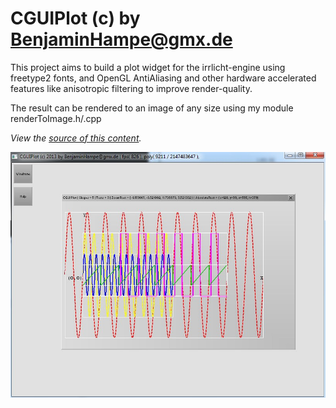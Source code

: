 CGUIPlot (c) by BenjaminHampe@gmx.de
================================

This project aims to build a plot widget for the irrlicht-engine using freetype2 fonts, 
and OpenGL AntiAliasing and other hardware accelerated features like anisotropic filtering
to improve render-quality.

The result can be rendered to an image of any size using my module renderToImage.h/.cpp

*View the [source of this content](http://github.github.com/github-flavored-markdown/sample_content.html).*

![Alt screenshot](/CGUIPlot.jpg)